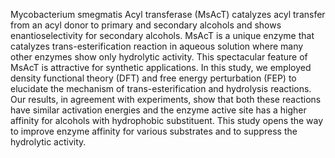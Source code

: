 Mycobacterium smegmatis Acyl transferase (MsAcT) catalyzes acyl transfer from an acyl donor to primary and secondary alcohols and shows enantioselectivity for secondary alcohols. MsAcT is a unique enzyme that catalyzes trans-esterification reaction in aqueous solution where many other enzymes show only hydrolytic activity. This spectacular feature of MsAcT is attractive for synthetic applications. In this study, we employed density functional theory (DFT) and free energy perturbation (FEP) to elucidate the mechanism of trans-esterification and hydrolysis reactions. Our results, in agreement with experiments, show that both these reactions have similar activation energies and the enzyme active site has a higher affinity for alcohols with hydrophobic substituent. This study opens the way to improve enzyme affinity for various substrates and to suppress the hydrolytic activity.
